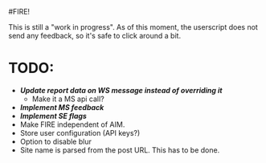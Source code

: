 #FIRE!

This is still a "work in progress". As of this moment, the userscript does not send any feedback, so it's safe to click around a bit.

# TODO:
* ___Update report data on WS message instead of overriding it___
  *  Make it a MS api call?
* ___Implement MS feedback___
* ___Implement SE flags___
* Make FIRE independent of AIM.
* Store user configuration (API keys?)
* Option to disable blur
* Site name is parsed from the post URL. This has to be done.
